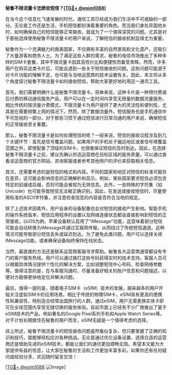 **秘鲁不限流量卡怎麽收短信？[[TG💪+ @esim1088](https://t.me/s/esim1088)]**

在当今这个信息化飞速发展的时代，通信工具已经成为我们生活中不可或缺的一部分。无论是工作还是生活，手机短信都扮演着重要的角色。而当我们身处异国他乡时，如何确保自己的短信能够正常接收，就成为了一个值得深究的问题。尤其是对于那些选择使用秘鲁不限流量卡的用户来说，了解短信的接收机制显得尤为重要。

秘鲁作为一个充满魅力的南美国家，不仅拥有丰富的自然景观和文化遗产，还吸引了大量游客和商务人士。为了满足这些人群的需求，秘鲁的电信市场推出了多种多样的SIM卡套餐，其中不限流量卡因其高性价比和便捷性而备受青睐。然而，许多用户在购买这类卡片后，可能会遇到一些关于短信接收的问题。这些问题可能源于对卡片功能的理解不足，也可能与当地运营商的技术设置有关。因此，本文将从多个角度探讨秘鲁不限流量卡如何接收短信，帮助大家更好地利用这一通讯工具。

首先，我们需要明确什么是秘鲁不限流量卡。简单来说，这种卡片是一种预付费或后付费的移动通信服务产品，用户可以在一定时间内享受无限量的数据流量服务。相比传统的按流量计费模式，不限流量卡为用户提供了更大的灵活性和便利性，尤其是在需要频繁上网的情况下。然而，除了数据流量外，短信服务也是手机通信中不可忽视的一部分。对于那些习惯于通过短信进行日常沟通的用户来说，确保短信的正常接收至关重要。

那么，秘鲁不限流量卡是如何处理短信的呢？一般来说，短信的接收过程涉及到几个关键环节：首先是信号覆盖问题。如果用户的手机处于偏远地区或者信号塔覆盖范围之外，即使配备了顶级的SIM卡，也很难保证短信的及时到达。因此，在选择秘鲁不限流量卡之前，建议先确认所选运营商在目标区域的服务质量。可以通过查看该运营商的官方网站、咨询客服或者参考其他用户的评价来获取相关信息。

其次，还需要考虑的是短信的格式和内容。不同的国家和地区对短信的标准可能存在差异，这可能会影响信息的正确解析和显示。例如，某些国家要求短信必须包含特定的前缀或后缀，否则可能会被视为无效信息。此外，一些特殊的字符集（如Unicode）也可能导致短信无法被正确识别。因此，在发送或接收短信时，尽量使用标准的ASCII字符集，并注意检查信息的内容是否符合当地的规定。

除了上述技术因素外，用户自身的设备配置也会对短信的接收产生影响。智能手机的操作系统版本、短信应用程序的设置以及网络连接状态都会直接影响到短信的正常接收。以iOS为例，苹果设备默认启用了“iMessage”功能，这意味着部分短信可能会自动转换为iMessage并通过互联网传输，从而绕过了传统短信通道。这种情况可能导致部分短信丢失或延迟到达。为了避免此类问题，用户可以选择关闭iMessage功能，或者确保设备始终保持在线状态。

当然，最直接的方法还是联系运营商客服寻求帮助。秘鲁各大运营商通常都设有专门的客户服务热线，用户可以通过拨打这些号码获得实时的技术支持。客服人员可以根据具体情况提供个性化的解决方案，比如调整短信中心号码、检查网络参数等。值得注意的是，在与客服沟通时，尽量准备好相关的账户信息和问题描述，以便对方能够更快地定位并解决问题。

最后，值得一提的是，随着电子SIM卡（eSIM）技术的发展，越来越多的用户开始关注虚拟SIM卡的应用场景。相比于传统的物理SIM卡，eSIM具有更高的便携性和兼容性，特别适合经常出国旅行的人群。通过eSIM，用户无需更换实体卡即可在全球范围内享受无缝切换的服务体验。目前市面上已经有不少厂商推出了基于eSIM技术的产品，例如著名的Google Pixel系列手机和Apple Watch Series等。对于计划长期居住在秘鲁的用户而言，eSIM无疑是一个值得考虑的选择。

综上所述，秘鲁不限流量卡的短信接收问题虽然看似复杂，但只要掌握了正确的知识和技巧，就能够轻松应对各种挑战。无论是通过优化设备设置、选择合适的运营商还是借助先进的eSIM技术，都能让我们的通讯更加顺畅无阻。希望本文能为大家提供有益的信息，让大家在秘鲁的生活和工作更加丰富多彩。如果你还有任何疑问或经验分享，欢迎随时留言交流！

[[TG💪+ @esim1088](https://t.me/s/esim1088) ![Image](https://i.postimg.cc/4NQfJmqS/Snipaste-2025-05-13-00-14-12.png)]